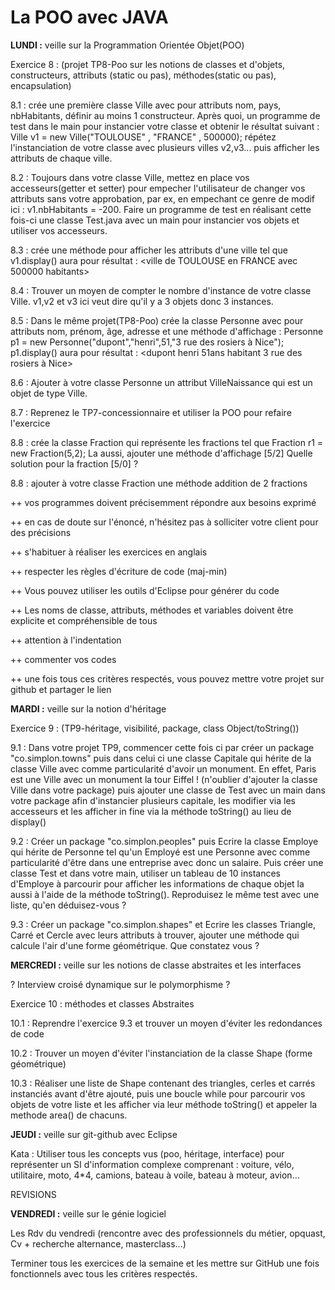 
La POO avec JAVA
===

**LUNDI :**
veille sur la Programmation Orientée Objet(POO)

Exercice 8 : (projet TP8-Poo sur les notions de classes et d'objets, constructeurs, attributs (static ou pas), méthodes(static ou pas), encapsulation)

8.1 : crée une première classe Ville avec pour attributs nom, pays, nbHabitants, définir au moins 1 constructeur. Après quoi, un programme de test dans le main pour instancier votre classe et obtenir le résultat suivant : Ville v1 = new Ville("TOULOUSE" , "FRANCE" , 500000); répétez l'instanciation de votre classe avec plusieurs villes v2,v3... puis afficher les attributs de chaque ville.

8.2 : Toujours dans votre classe Ville, mettez en place vos accesseurs(getter et setter) pour empecher l'utilisateur de changer vos attributs sans votre approbation, par ex, en empechant ce genre de modif ici : v1.nbHabitants = -200. Faire un programme de test en réalisant cette fois-ci une classe Test.java avec un main pour instancier vos objets et utiliser vos accesseurs.

8.3 : crée une méthode pour afficher les attributs d'une ville tel que v1.display() aura pour résultat : <ville de TOULOUSE en FRANCE avec 500000 habitants>

8.4 : Trouver un moyen de compter le nombre d'instance de votre classe Ville. v1,v2 et v3 ici veut dire qu'il y a 3 objets donc 3 instances.

8.5 : Dans le même projet(TP8-Poo) crée la classe Personne avec pour attributs nom, prénom, âge, adresse et une méthode d'affichage : Personne p1 = new Personne("dupont","henri",51,"3 rue des rosiers à Nice");
p1.display() aura pour résultat : <dupont henri 51ans habitant 3 rue des rosiers à Nice>

8.6 : Ajouter à votre classe Personne un attribut VilleNaissance qui est un objet de type Ville.

8.7 : Reprenez le TP7-concessionnaire et utiliser la POO pour refaire l'exercice

8.8 : crée la classe Fraction qui représente les fractions tel que Fraction r1 = new Fraction(5,2); La aussi, ajouter une méthode d'affichage [5/2] Quelle solution pour la fraction [5/0] ?

8.8 : ajouter à votre classe Fraction une méthode addition de 2 fractions 

++ vos programmes doivent précisemment répondre aux besoins exprimé

++ en cas de doute sur l'énoncé, n'hésitez pas à solliciter votre client pour des précisions

++ s'habituer à réaliser les exercices en anglais

++ respecter les règles d'écriture de code (maj-min)

++ Vous pouvez utiliser les outils d'Eclipse pour générer du code

++ Les noms de classe, attributs, méthodes et variables doivent être explicite et compréhensible de tous

++ attention à l'indentation

++ commenter vos codes

++ une fois tous ces critères respectés, vous pouvez mettre votre projet sur github et partager le lien


**MARDI :**
veille sur la notion d'héritage   

Exercice 9 : (TP9-héritage, visibilité, package, class Object/toString())

9.1 : Dans votre projet TP9, commencer cette fois ci par créer un package "co.simplon.towns" puis dans celui ci une classe Capitale qui hérite de la classe Ville avec comme particularité d'avoir un monument. En effet, Paris est une Ville avec un monument la tour Eiffel ! (n'oublier d'ajouter la classe Ville dans votre package) puis ajouter une classe de Test avec un main dans votre package afin d'instancier plusieurs capitale, les modifier via les accesseurs et les afficher in fine via la méthode toString() au lieu de display()

9.2 : Créer un package "co.simplon.peoples" puis Ecrire la classe Employe qui hérite de Personne tel qu'un Employé est une Personne avec comme particularité d'être dans une entreprise avec donc un salaire. Puis créer une classe Test et dans votre main, utiliser un tableau de 10 instances d'Employe à parcourir pour afficher les informations de chaque objet la aussi à l'aide de la méthode toString(). Reproduisez le même test avec une liste, qu'en déduisez-vous ?

9.3 : Créer un package "co.simplon.shapes" et Ecrire les classes Triangle, Carré et Cercle avec leurs attributs à trouver, ajouter une méthode qui calcule l'air d'une forme géométrique. Que constatez vous ?

**MERCREDI :**
veille sur les notions de classe abstraites et les interfaces

? Interview croisé dynamique sur le polymorphisme ?

Exercice 10 : méthodes et classes Abstraites

10.1 : Reprendre l'exercice 9.3 et trouver un moyen d'éviter les redondances de code

10.2 : Trouver un moyen d'éviter l'instanciation de la classe Shape (forme géométrique)

10.3 : Réaliser une liste de Shape contenant des triangles, cerles et carrés instanciés avant d'être ajouté, puis une boucle while pour parcourir vos objets de votre liste et les afficher via leur méthode toString() et appeler la methode area() de chacuns.


**JEUDI :**
veille sur git-github avec Eclipse

Kata : Utiliser tous les concepts vus (poo, héritage, interface) pour représenter un SI d'information complexe comprenant : voiture, vélo, utilitaire, moto, 4*4, camions, bateau à voile, bateau à moteur, avion...

REVISIONS

**VENDREDI :**
veille sur le génie logiciel

Les Rdv du vendredi (rencontre avec des professionnels du métier, opquast, Cv + recherche alternance, masterclass...)

Terminer tous les exercices de la semaine et les mettre sur GitHub une fois fonctionnels avec tous les critères respectés.
